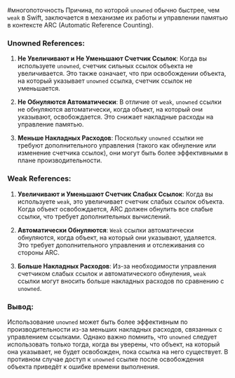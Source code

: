 #многопоточность
Причина, по которой `unowned` обычно быстрее, чем `weak` в Swift, заключается в механизме их работы и управлении памятью в контексте ARC (Automatic Reference Counting).

### Unowned References:

1. **Не Увеличивают и Не Уменьшают Счетчик Ссылок**: Когда вы используете `unowned`, счетчик сильных ссылок объекта не увеличивается. Это также означает, что при освобождении объекта, на который указывает `unowned` ссылка, счетчик ссылок не уменьшается.

2. **Не Обнуляются Автоматически**: В отличие от `weak`, `unowned` ссылки не обнуляются автоматически, когда объект, на который они указывают, освобождается. Это снижает накладные расходы на управление памятью.

3. **Меньше Накладных Расходов**: Поскольку `unowned` ссылки не требуют дополнительного управления (такого как обнуление или изменение счетчика ссылок), они могут быть более эффективными в плане производительности.

### Weak References:

1. **Увеличивают и Уменьшают Счетчик Слабых Ссылок**: Когда вы используете `weak`, это увеличивает счетчик слабых ссылок объекта. Когда объект освобождается, ARC должен обнулить все слабые ссылки, что требует дополнительных вычислений.

2. **Автоматически Обнуляются**: `Weak` ссылки автоматически обнуляются, когда объект, на который они указывают, удаляется. Это требует дополнительного управления и отслеживания со стороны ARC.

3. **Больше Накладных Расходов**: Из-за необходимости управления счетчиком слабых ссылок и автоматического обнуления, `weak` ссылки могут вносить больше накладных расходов по сравнению с `unowned`.

### Вывод:

Использование `unowned` может быть более эффективным по производительности из-за меньших накладных расходов, связанных с управлением ссылками. Однако важно помнить, что `unowned` следует использовать только тогда, когда вы уверены, что объект, на который она указывает, не будет освобожден, пока ссылка на него существует. В противном случае доступ к `unowned` ссылке после освобождения объекта приведёт к ошибке времени выполнения.